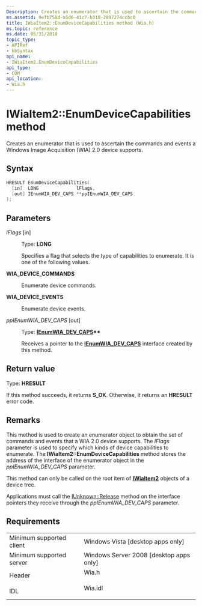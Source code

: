 ```yaml
---
Description: Creates an enumerator that is used to ascertain the commands and events a Windows Image Acquisition (WIA) 2.0 device supports.
ms.assetid: 9efb758d-a5d6-41c7-b318-2897274ccbc0
title: IWiaItem2::EnumDeviceCapabilities method (Wia.h)
ms.topic: reference
ms.date: 05/31/2018
topic_type: 
- APIRef
- kbSyntax
api_name: 
- IWiaItem2.EnumDeviceCapabilities
api_type: 
- COM
api_location: 
- Wia.h
---
```


# IWiaItem2::EnumDeviceCapabilities method

Creates an enumerator that is used to ascertain the commands and events a Windows Image Acquisition (WIA) 2.0 device supports.

## Syntax


```C++
HRESULT EnumDeviceCapabilities(
  [in]  LONG              lFlags,
  [out] IEnumWIA_DEV_CAPS **ppIEnumWIA_DEV_CAPS
);
```



## Parameters

<dl> <dt>

*lFlags* \[in\]
</dt> <dd>

Type: **LONG**

Specifies a flag that selects the type of capabilities to enumerate. It is one of the following values.

<dt>

<span id="WIA_DEVICE_COMMANDS"></span><span id="wia_device_commands"></span>

<span id="WIA_DEVICE_COMMANDS"></span><span id="wia_device_commands"></span>**WIA\_DEVICE\_COMMANDS**


</dt> <dd>

Enumerate device commands.

</dd> <dt>

<span id="WIA_DEVICE_EVENTS"></span><span id="wia_device_events"></span>

<span id="WIA_DEVICE_EVENTS"></span><span id="wia_device_events"></span>**WIA\_DEVICE\_EVENTS**


</dt> <dd>

Enumerate device events.

</dd> </dl> </dd> <dt>

*ppIEnumWIA\_DEV\_CAPS* \[out\]
</dt> <dd>

Type: **[**IEnumWIA\_DEV\_CAPS**](/windows/desktop/api/wia_xp/nn-wia_xp-ienumwia_dev_caps)\*\***

Receives a pointer to the [**IEnumWIA\_DEV\_CAPS**](/windows/desktop/api/wia_xp/nn-wia_xp-ienumwia_dev_caps) interface created by this method.

</dd> </dl>

## Return value

Type: **HRESULT**

If this method succeeds, it returns **S\_OK**. Otherwise, it returns an **HRESULT** error code.

## Remarks

This method is used to create an enumerator object to obtain the set of commands and events that a WIA 2.0 device supports. The *lFlags* parameter is used to specify which kinds of device capabilities to enumerate. The **IWiaItem2::EnumDeviceCapabilities** method stores the address of the interface of the enumerator object in the *ppIEnumWIA\_DEV\_CAPS* parameter.

This method can only be called on the root item of [**IWiaItem2**](-wia-iwiaitem2.md) objects of a device tree.

Applications must call the [IUnknown::Release](/windows/win32/api/unknwn/nf-unknwn-iunknown-release) method on the interface pointers they receive through the *ppIEnumWIA\_DEV\_CAPS* parameter.

## Requirements



|                                     |                                                                                    |
|-------------------------------------|------------------------------------------------------------------------------------|
| Minimum supported client<br/> | Windows Vista \[desktop apps only\]<br/>                                     |
| Minimum supported server<br/> | Windows Server 2008 \[desktop apps only\]<br/>                               |
| Header<br/>                   | <dl> <dt>Wia.h</dt> </dl>   |
| IDL<br/>                      | <dl> <dt>Wia.idl</dt> </dl> |



 

 